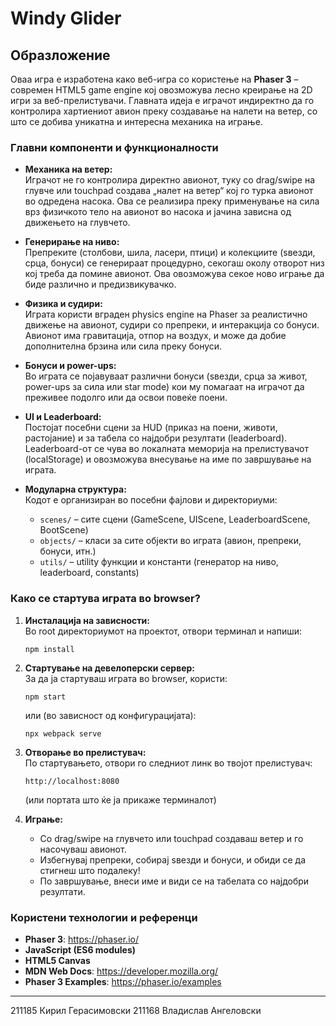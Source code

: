 # Windy Glider

## Образложение

Оваа игра е изработена како веб-игра со користење на **Phaser 3** – современ HTML5 game engine кој овозможува лесно креирање на 2D игри за веб-прелистувачи. Главната идеја е играчот индиректно да го контролира хартиениот авион преку создавање на налети на ветер, со што се добива уникатна и интересна механика на играње.

### Главни компоненти и функционалности

- **Механика на ветер:**  
  Играчот не го контролира директно авионот, туку со drag/swipe на глувче или touchpad создава „налет на ветер“ кој го турка авионот во одредена насока. Ова се реализира преку применување на сила врз физичкото тело на авионот во насока и јачина зависна од движењето на глувчето.

- **Генерирање на ниво:**  
  Препреките (столбови, шила, ласери, птици) и колекциите (ѕвезди, срца, бонуси) се генерираат процедурно, секогаш околу отворот низ кој треба да помине авионот. Ова овозможува секое ново играње да биде различно и предизвикувачко.

- **Физика и судири:**  
  Играта користи вграден physics engine на Phaser за реалистично движење на авионот, судири со препреки, и интеракција со бонуси. Авионот има гравитација, отпор на воздух, и може да добие дополнителна брзина или сила преку бонуси.

- **Бонуси и power-ups:**  
  Во играта се појавуваат различни бонуси (ѕвезди, срца за живот, power-ups за сила или star mode) кои му помагаат на играчот да преживее подолго или да освои повеќе поени.

- **UI и Leaderboard:**  
  Постојат посебни сцени за HUD (приказ на поени, животи, растојание) и за табела со најдобри резултати (leaderboard). Leaderboard-от се чува во локалната меморија на прелистувачот (localStorage) и овозможува внесување на име по завршување на играта.

- **Модуларна структура:**  
  Кодот е организиран во посебни фајлови и директориуми:  
  - `scenes/` – сите сцени (GameScene, UIScene, LeaderboardScene, BootScene)  
  - `objects/` – класи за сите објекти во играта (авион, препреки, бонуси, итн.)  
  - `utils/` – utility функции и константи (генератор на ниво, leaderboard, constants)

### Како се стартува играта во browser?

1. **Инсталација на зависности:**  
   Во root директориумот на проектот, отвори терминал и напиши:
   ```
   npm install
   ```

2. **Стартување на девелоперски сервер:**  
   За да ја стартуваш играта во browser, користи:
   ```
   npm start
   ```
   или (во зависност од конфигурацијата):
   ```
   npx webpack serve
   ```

3. **Отворање во прелистувач:**  
   По стартувањето, отвори го следниот линк во твојот прелистувач:  
   ```
   http://localhost:8080
   ```
   (или портата што ќе ја прикаже терминалот)

4. **Играње:**  
   - Со drag/swipe на глувчето или touchpad создаваш ветер и го насочуваш авионот.
   - Избегнувај препреки, собирај ѕвезди и бонуси, и обиди се да стигнеш што подалеку!
   - По завршување, внеси име и види се на табелата со најдобри резултати.

### Користени технологии и референци

- **Phaser 3**: https://phaser.io/
- **JavaScript (ES6 modules)**
- **HTML5 Canvas**
- **MDN Web Docs**: https://developer.mozilla.org/
- **Phaser 3 Examples**: https://phaser.io/examples

---

211185 Кирил Герасимовски
211168 Владислав Ангеловски
